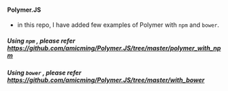 #### Polymer.JS

* in this repo, I have added few examples of Polymer with `npm` and `bower`.

##### Using `npm` , please refer https://github.com/amicming/Polymer.JS/tree/master/polymer_with_npm
##### Using `bower` , please refer https://github.com/amicming/Polymer.JS/tree/master/with_bower
